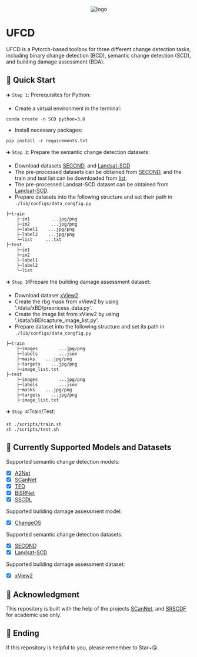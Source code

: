 <div align="center">
  <img src="./assets/ufcd_logo.png" alt="logo" />
</div>

# UFCD

UFCD is a Pytorch-based toolbox for three different change detection tasks, including binary change detection (BCD), semantic change detection (SCD), and building damage assessment (BDA).

## 🍓 Quick Start

✈️ `Step 1`: Prerequisites for Python:
- Create a virtual environment in the terminal:
```shell
conda create -n SCD python=3.8
```
- Install necessary packages:
```shell
pip install -r requirements.txt
```

✈️ `Step 2`: Prepare the semantic change detection datasets:
- Download datasets [SECOND](https://ieeexplore.ieee.org/abstract/document/9555824), and [Landsat-SCD](https://figshare.com/articles/figure/Landsat-SCD_dataset_zip/19946135/1)
- The pre-processed datasets can be obtained from [SECOND](http://www.captain-whu.com/PROJECT/SCD/), and the train and test list can be  downloaded from [list](https://github.com/ggsDing/Bi-SRNet/tree/main/datasets).
- The pre-processed Landsat-SCD dataset can be obtained from [Landsat-SCD](https://drive.google.com/file/d/11CkLhakNtfaBH78SGTHxcXKNsBM524H5/view).
- Prepare datasets into the following structure and set their path in `./lib/configs/data_congfig.py`
```
├─train
    ├─im1        ...jpg/png
    ├─im2        ...jpg/png
    ├─label1    ...jpg/png
    ├─label2    ...jpg/png
    └─list     ...txt
├─test
    ├─im1        
    ├─im2        
    ├─label1    
    ├─label2   
    └─list     
```
✈️ `Step 3`:Prepare the building damage assessment dataset:
- Download dataset [xView2](https://openaccess.thecvf.com/content_CVPRW_2019/papers/cv4gc/Gupta_Creating_xBD_A_Dataset_for_Assessing_Building_Damage_from_Satellite_CVPRW_2019_paper.pdf).
- Create the rbg mask from xView2 by using './data/xBD/preoricess_data.py'.
- Create the image list from xView2 by using './data/xBD/capture_image_list.py'.
- Prepare dataset into the following structure and set its path in `./lib/configs/data_congfig.py`
```
├─train
    ├─images        ...jpg/png
    ├─labels        ...json
    ├─masks    ...jpg/png
    ├─targets    ...jpg/png
    ├─image_list.txt     
├─test
    ├─images        ...jpg/png
    ├─labels        ...json
    ├─masks    ...jpg/png
    ├─targets    ...jpg/png
    ├─image_list.txt        
 ```
✈️ `Step 4`:Train/Test:
```shell
sh ./scripts/train.sh  
sh ./scripts/test.sh   
 ```
## 🍓 Currently Supported Models and Datasets

Supported semantic change detection models:
- [x] [A2Net](https://ieeexplore.ieee.org/abstract/document/10034814)
- [x] [SCanNet](https://arxiv.org/abs/2212.05245)
- [x] [TED](https://arxiv.org/abs/2212.05245)
- [x] [BiSRNet](https://ieeexplore.ieee.org/document/9721305)
- [x] [SSCDL](https://ieeexplore.ieee.org/document/9721305)

Supported building damage assessment model:
- [x] [ChangeOS](https://www.sciencedirect.com/science/article/pii/S0034425721003564)

Supported semantic change detection datasets:
- [x] [SECOND](https://ieeexplore.ieee.org/abstract/document/9555824)
- [x] [Landsat-SCD](https://figshare.com/articles/figure/Landsat-SCD_dataset_zip/19946135/1)

Supported building damage assessment dataset:
- [x] [xView2](https://openaccess.thecvf.com/content_CVPRW_2019/papers/cv4gc/Gupta_Creating_xBD_A_Dataset_for_Assessing_Building_Damage_from_Satellite_CVPRW_2019_paper.pdf)



## 🥤 Acknowledgment
This repository is built with the help of the projects [SCanNet](https://github.com/ggsDing/SCanNet), 
and [SRSCDF](https://github.com/walking-shadow/Simple-Remote-Sensing-Change-Detection-Framework) for academic use only.

## 🍎 Ending
If this repository  is helpful to you, please remember to Star~😘.

